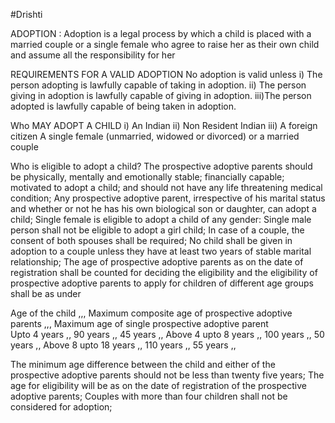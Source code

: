 #Drishti

ADOPTION : Adoption is a legal process by which a child is placed with a married couple or a single female who agree to
raise her as their own child and assume all the responsibility for her


 REQUIREMENTS FOR A VALID ADOPTION No adoption is valid unless 
    i) The person adopting is lawfully capable of taking in adoption.
    ii) The person giving in adoption is lawfully capable of giving in adoption.
    iii)The person adopted is lawfully capable of being taken in adoption.
    
  Who MAY ADOPT A CHILD
    i) An Indian
    ii) Non Resident Indian 
    iii) A foreign citizen A single female (unmarried, widowed or divorced) or a married couple

    
    
Who is eligible to adopt a child?
The prospective adoptive parents should be physically, mentally and emotionally stable; financially capable; motivated to adopt a child; and should not have any life threatening medical condition;
Any prospective adoptive parent, irrespective of his marital status and whether or not he has his own biological son or daughter, can adopt a child;
Single female is eligible to adopt a child of any gender:
Single male person shall not be eligible to adopt a girl child;
In case of a couple, the consent of both spouses shall be required;
No child shall be given in adoption to a couple unless they have at least two years of stable marital relationship;
The age of prospective adoptive parents as on the date of registration shall be counted for deciding the eligibility and the eligibility of prospective adoptive parents to apply for children of different age groups shall be as under

Age of the child	 ,,,       Maximum composite age of prospective adoptive parents	 ,,,       Maximum age of single prospective adoptive parent	
Upto 4 years	   ,,           90 years       ,,                                                 	45 years	,,
Above 4 upto 8 years	 ,,     100 years	      ,,                                                 50 years	,,
Above 8 upto 18 years	,,     110 years	      ,,                                                 55 years	,,


The minimum age difference between the child and either of the prospective adoptive parents should not be less than twenty five years;
The age for eligibility will be as on the date of registration of the prospective adoptive parents;
Couples with more than four children shall not be considered for adoption;
